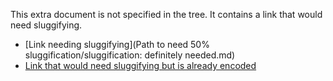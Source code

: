 This extra document is not specified in the tree. It contains a link that would need sluggifying.

- [Link needing sluggifying](Path to need 50% sluggification/sluggification: definitely needed.md)
- [Link that would need sluggifying but is already encoded](Path%20to%20need%2050%25%20sluggification%2Fsluggification%3A%20definitely%20needed.md)
